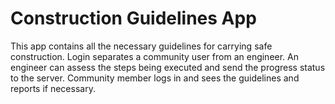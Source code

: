 # Construction Guidelines App
This app contains all the necessary guidelines for carrying safe construction.
Login separates a community user from an engineer.
An engineer can assess the steps being executed and send the progress status to the server.
Community member logs in and sees the guidelines and reports if necessary.
